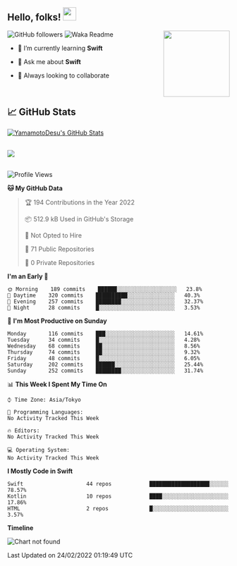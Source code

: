 ## Hello, folks! <img src="https://raw.githubusercontent.com/MartinHeinz/MartinHeinz/master/wave.gif" width="30px"> 
<p>
<img align="right" src="https://media.giphy.com/media/26ufdb3cYKwbRtYVW/giphy.gif" style="max-width:100%;" height="150px">
 
![GitHub followers](https://img.shields.io/github/followers/YamamotoDesu?label=Follow&style=social)
![Waka Readme](https://github.com/YamamotoDesu/YamamotoDesu/workflows/Waka%20Readme/badge.svg)
 
- 🌱 I’m currently learning **Swift**  
 
- 💬 Ask me about **Swift**  
 
- 👯 Always looking to collaborate
</p>
<br>

## &#x1f4c8; GitHub Stats
<a href="https://github.com/YamamotoDesu/YamamotoDesu">
  <img align="center" src="https://github-readme-stats.vercel.app/api?username=YamamotoDesu&show_icons=true&line_height=27&count_private=true&title_color=ffffff&text_color=c9cacc&icon_color=2bbc8a&bg_color=1d1f21&hide=contribs,prs&show_icons=true" alt="YamamotoDesu's GitHub Stats" /><br><br>
</a>

![](https://github-profile-summary-cards.vercel.app/api/cards/profile-details?username=YamamotoDesu&theme=vue)
<br><br>

<!--START_SECTION:waka-->
![Profile Views](http://img.shields.io/badge/Profile%20Views-6-blue)

**🐱 My GitHub Data** 

> 🏆 194 Contributions in the Year 2022
 > 
> 📦 512.9 kB Used in GitHub's Storage 
 > 
> 🚫 Not Opted to Hire
 > 
> 📜 71 Public Repositories 
 > 
> 🔑 0 Private Repositories  
 > 
**I'm an Early 🐤** 

```text
🌞 Morning    189 commits    ██████░░░░░░░░░░░░░░░░░░░   23.8% 
🌆 Daytime    320 commits    ██████████░░░░░░░░░░░░░░░   40.3% 
🌃 Evening    257 commits    ████████░░░░░░░░░░░░░░░░░   32.37% 
🌙 Night      28 commits     █░░░░░░░░░░░░░░░░░░░░░░░░   3.53%

```
📅 **I'm Most Productive on Sunday** 

```text
Monday       116 commits    ███░░░░░░░░░░░░░░░░░░░░░░   14.61% 
Tuesday      34 commits     █░░░░░░░░░░░░░░░░░░░░░░░░   4.28% 
Wednesday    68 commits     ██░░░░░░░░░░░░░░░░░░░░░░░   8.56% 
Thursday     74 commits     ██░░░░░░░░░░░░░░░░░░░░░░░   9.32% 
Friday       48 commits     █░░░░░░░░░░░░░░░░░░░░░░░░   6.05% 
Saturday     202 commits    ██████░░░░░░░░░░░░░░░░░░░   25.44% 
Sunday       252 commits    ████████░░░░░░░░░░░░░░░░░   31.74%

```


📊 **This Week I Spent My Time On** 

```text
⌚︎ Time Zone: Asia/Tokyo

💬 Programming Languages: 
No Activity Tracked This Week

🔥 Editors: 
No Activity Tracked This Week

💻 Operating System: 
No Activity Tracked This Week

```

**I Mostly Code in Swift** 

```text
Swift                    44 repos            ███████████████████░░░░░░   78.57% 
Kotlin                   10 repos            ████░░░░░░░░░░░░░░░░░░░░░   17.86% 
HTML                     2 repos             █░░░░░░░░░░░░░░░░░░░░░░░░   3.57%

```


**Timeline**

![Chart not found](https://raw.githubusercontent.com/YamamotoDesu/YamamotoDesu/main/charts/bar_graph.png) 


 Last Updated on 24/02/2022 01:19:49 UTC
<!--END_SECTION:waka-->


